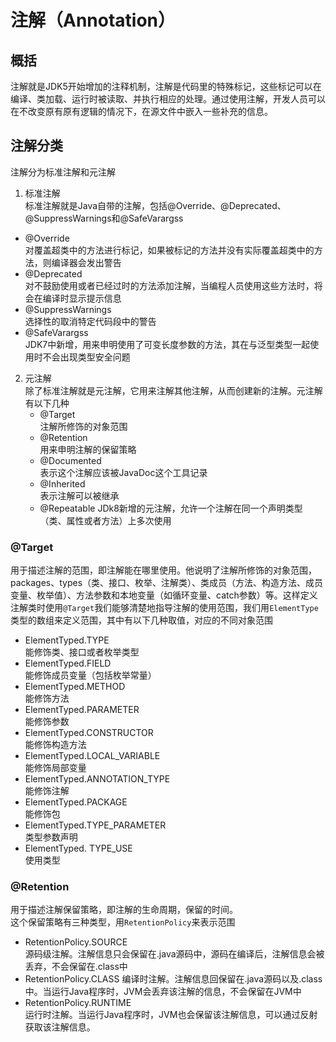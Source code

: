 # 注解（Annotation）
##  概括
注解就是JDK5开始增加的注释机制，注解是代码里的特殊标记，这些标记可以在编译、类加载、运行时被读取、并执行相应的处理。通过使用注解，开发人员可以在不改变原有原有逻辑的情况下，在源文件中嵌入一些补充的信息。

## 注解分类
注解分为标准注解和元注解   

1. 标准注解     
   标准注解就是Java自带的注解，包括@Override、@Deprecated、@SuppressWarnings和@SafeVarargss
- @Override   
  对覆盖超类中的方法进行标记，如果被标记的方法并没有实际覆盖超类中的方法，则编译器会发出警告
- @Deprecated   
  对不鼓励使用或者已经过时的方法添加注解，当编程人员使用这些方法时，将会在编译时显示提示信息
- @SuppressWarnings   
  选择性的取消特定代码段中的警告
- @SafeVarargss   
  JDK7中新增，用来申明使用了可变长度参数的方法，其在与泛型类型一起使用时不会出现类型安全问题
2. 元注解   
   除了标准注解就是元注解，它用来注解其他注解，从而创建新的注解。元注解有以下几种
   - @Target  
    注解所修饰的对象范围
   - @Retention   
    用来申明注解的保留策略
   - @Documented    
    表示这个注解应该被JavaDoc这个工具记录
   - @Inherited   
    表示注解可以被继承 
   - @Repeatable
    JDk8新增的元注解，允许一个注解在同一个声明类型（类、属性或者方法）上多次使用
### @Target
用于描述注解的范围，即注解能在哪里使用。他说明了注解所修饰的对象范围， packages、types（类、接口、枚举、注解类）、类成员（方法、构造方法、成员变量、枚举值）、方法参数和本地变量（如循环变量、catch参数）等。这样定义注解类时使用<code>@Target</code>我们能够清楚地指导注解的使用范围，我们用<code>ElementType</code>类型的数组来定义范围，其中有以下几种取值，对应的不同对象范围

- ElementTyped.TYPE   
  能修饰类、接口或者枚举类型
- ElementTyped.FIELD    
  能修饰成员变量（包括枚举常量）
- ElementTyped.METHOD   
  能修饰方法
- ElementTyped.PARAMETER    
  能修饰参数
- ElementTyped.CONSTRUCTOR    
  能修饰构造方法
- ElementTyped.LOCAL_VARIABLE   
  能修饰局部变量
- ElementTyped.ANNOTATION_TYPE    
  能修饰注解
- ElementTyped.PACKAGE    
  能修饰包
- ElementTyped.TYPE_PARAMETER   
  类型参数声明
- ElementTyped. TYPE_USE  
  使用类型

### @Retention
用于描述注解保留策略，即注解的生命周期，保留的时间。  
这个保留策略有三种类型，用<code>RetentionPolicy</code>来表示范围

- RetentionPolicy.SOURCE    
  源码级注解。注解信息只会保留在.java源码中，源码在编译后，注解信息会被丢弃，不会保留在.class中
- RetentionPolicy.CLASS
  编译时注解。注解信息回保留在.java源码以及.class中。当运行Java程序时，JVM会丢弃该注解的信息，不会保留在JVM中
- RetentionPolicy.RUNTIME   
  运行时注解。当运行Java程序时，JVM也会保留该注解信息，可以通过反射获取该注解信息。
  




  

